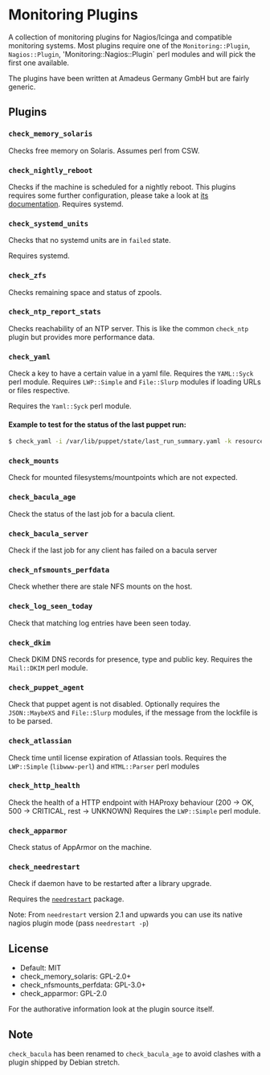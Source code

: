 # Monitoring Plugins

A collection of monitoring plugins for Nagios/Icinga and compatible monitoring
systems.
Most plugins require one of the `Monitoring::Plugin`, `Nagios::Plugin`,
'Monitoring::Nagios::Plugin` perl modules and will pick the first one
available.

The plugins have been written at Amadeus Germany GmbH but are fairly generic.

## Plugins

### `check_memory_solaris`

Checks free memory on Solaris. Assumes perl from CSW.

### `check_nightly_reboot`

Checks if the machine is scheduled for a nightly reboot.
This plugins requires some further configuration, please take a look at
[its documentation](check_nightly_reboot/README.md).
Requires systemd.

### `check_systemd_units`

Checks that no systemd units are in `failed` state.

Requires systemd.

### `check_zfs`

Checks remaining space and status of zpools.

### `check_ntp_report_stats`

Checks reachability of an NTP server.
This is like the common `check_ntp` plugin but provides more performance data.

### `check_yaml`

Check a key to have a certain value in a yaml file.
Requires the `YAML::Syck` perl module.
Requires `LWP::Simple` and `File::Slurp` modules if loading URLs or files
respective.

Requires the `Yaml::Syck` perl module.

#### Example to test for the status of the last puppet run:

```sh
$ check_yaml -i /var/lib/puppet/state/last_run_summary.yaml -k resources -k failed -e 0
```

### `check_mounts`

Check for mounted filesystems/mountpoints which are not expected.

### `check_bacula_age`

Check the status of the last job for a bacula client.

### `check_bacula_server`

Check if the last job for any client has failed on a bacula server

### `check_nfsmounts_perfdata`

Check whether there are stale NFS mounts on the host.

### `check_log_seen_today`

Check that matching log entries have been seen today.

### `check_dkim`

Check DKIM DNS records for presence, type and public key.
Requires the `Mail::DKIM` perl module.

### `check_puppet_agent`

Check that puppet agent is not disabled.
Optionally requires the `JSON::MaybeXS` and `File::Slurp` modules, if the
message from the lockfile is to be parsed.

### `check_atlassian`

Check time until license expiration of Atlassian tools.
Requires the `LWP::Simple` (`libwww-perl`) and `HTML::Parser` perl modules

### `check_http_health`

Check the health of a HTTP endpoint with HAProxy behaviour
(200 -> OK, 500 -> CRITICAL, rest -> UNKNOWN)
Requires the `LWP::Simple` perl module.

### `check_apparmor`

Check status of AppArmor on the machine.

### `check_needrestart`

Check if daemon have to be restarted after a library upgrade.

Requires the [`needrestart`](https://github.com/liske/needrestart) package.

Note: From `needrestart` version 2.1 and upwards you can use its native nagios
plugin mode (pass `needrestart -p`)

## License


* Default: MIT
* check_memory_solaris: GPL-2.0+
* check_nfsmounts_perfdata: GPL-3.0+
* check_apparmor: GPL-2.0

For the authorative information look at the plugin source itself.


## Note

`check_bacula` has been renamed to `check_bacula_age` to avoid clashes with a
plugin shipped by Debian stretch.
